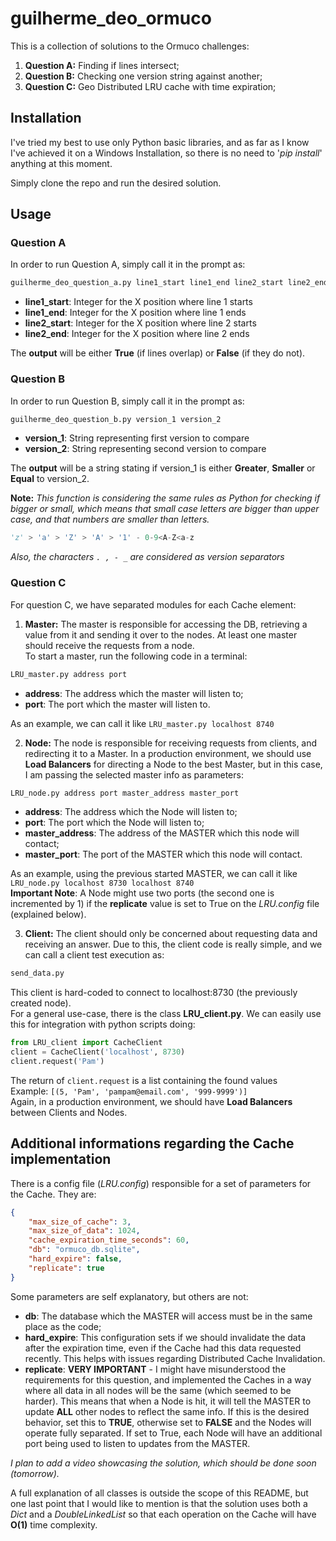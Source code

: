 # guilherme_deo_ormuco

This is a collection of solutions to the Ormuco challenges:
1. **Question A:** Finding if lines intersect;
1. **Question B:** Checking one version string against another;
1. **Question C:** Geo Distributed LRU cache with time expiration;

## Installation

I've tried my best to use only Python basic libraries, and as far as I know I've achieved it on a Windows Installation, so there is no need to '*pip install*' anything at this moment.  

Simply clone the repo and run the desired solution.

## Usage

### Question A
In order to run Question A, simply call it in the prompt as:

```bash
guilherme_deo_question_a.py line1_start line1_end line2_start line2_end
```
* **line1_start**: Integer for the X position where line 1 starts
* **line1_end**: Integer for the X position where line 1 ends
* **line2_start**: Integer for the X position where line 2 starts
* **line2_end**: Integer for the X position where line 2 ends

The **output** will be either **True** (if lines overlap) or **False** (if they do not).

### Question B
In order to run Question B, simply call it in the prompt as:

```bash
guilherme_deo_question_b.py version_1 version_2
```
* **version_1**: String representing first version to compare
* **version_2**: String representing second version to compare

The **output** will be a string stating if version_1 is either **Greater**, **Smaller** or **Equal** to version_2.  

**Note:** *This function is considering the same rules as Python for checking if bigger or small, which means that small case letters are bigger than upper case, and that numbers are smaller than letters.*  
```python
'z' > 'a' > 'Z' > 'A' > '1' - 0-9<A-Z<a-z
```
*Also, the characters `. , - _` are considered as version separators*

### Question C
For question C, we have separated modules for each Cache element:
1. **Master:** The master is responsible for accessing the DB, retrieving a value from it and sending it over to the nodes. At least one master should receive the requests from a node.  
To start a master, run the following code in a terminal:
```bash
LRU_master.py address port
```
* **address**: The address which the master will listen to;
* **port**: The port which the master will listen to.  

As an example, we can call it like `LRU_master.py localhost 8740`

2. **Node:** The node is responsible for receiving requests from clients, and redirecting it to a Master. In a production environment, we should use **Load Balancers** for directing a Node to the best Master, but in this case, I am passing the selected master info as parameters:
```bash
LRU_node.py address port master_address master_port
```
* **address**: The address which the Node will listen to;
* **port**: The port which the Node will listen to;
* **master_address**: The address of the MASTER which this node will contact;
* **master_port**: The port of the MASTER which this node will contact.  

As an example, using the previous started MASTER, we can call it like  
`LRU_node.py localhost 8730 localhost 8740`  
**Important Note**: A Node might use two ports (the second one is incremented by 1) if the **replicate** value is set to True on the *LRU.config* file (explained below).

3. **Client:** The client should only be concerned about requesting data and receiving an answer. Due to this, the client code is really simple, and we can call a client test execution as:
```bash
send_data.py
```
This client is hard-coded to connect to localhost:8730 (the previously created node).  
For a general use-case, there is the class **LRU_client.py**. We can easily use this for integration with python scripts doing:
```python
from LRU_client import CacheClient
client = CacheClient('localhost', 8730)
client.request('Pam')
```
The return of `client.request` is a list containing the found values  
Example: `[(5, 'Pam', 'pampam@email.com', '999-9999')]`  
Again, in a production environment, we should have **Load Balancers** between Clients and Nodes.


## Additional informations regarding the Cache implementation
There is a config file (*LRU.config*) responsible for a set of parameters for the Cache. They are:
```json
{
    "max_size_of_cache": 3,
    "max_size_of_data": 1024,
    "cache_expiration_time_seconds": 60,
    "db": "ormuco_db.sqlite",
    "hard_expire": false,
    "replicate": true
}
```
Some parameters are self explanatory, but others are not:
* **db**: The database which the MASTER will access must be in the same place as the code;
* **hard_expire**: This configuration sets if we should invalidate the data after the expiration time, even if the Cache had this data requested recently. This helps with issues regarding Distributed Cache Invalidation.
* **replicate**: **VERY IMPORTANT** - I might have misunderstood the requirements for this question, and implemented the Caches in a way where all data in all nodes will be the same (which seemed to be harder). This means that when a Node is hit, it will tell the MASTER to update **ALL** other nodes to reflect the same info. If this is the desired behavior, set this to **TRUE**, otherwise set to **FALSE** and the Nodes will operate fully separated. If set to True, each Node will have an additional port being used to listen to updates from the MASTER.

*I plan to add a video showcasing the solution, which should be done soon (tomorrow).*  

A full explanation of all classes is outside the scope of this README, but one last point that I would like to mention is that the solution uses both a *Dict* and a *DoubleLinkedList* so that each operation on the Cache will have **O(1)** time complexity.
